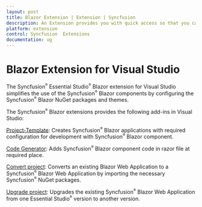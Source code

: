 ```yaml
---
layout: post
title: Blazor Extension | Extension | Syncfusion
description: An Extension provides you with quick access so that you can create or configure the Syncfusion Blazor projects along with Syncfusion  components
platform: extension
control: Syncfusion  Extensions
documentation: ug
---
```


# Blazor Extension for Visual Studio

The Syncfusion<sup style="font-size:70%">&reg;</sup>  Essential Studio<sup style="font-size:70%">&reg;</sup>  Blazor extension for Visual Studio simplifies the use of the Syncfusion<sup style="font-size:70%">&reg;</sup>  Blazor components by configuring the Syncfusion<sup style="font-size:70%">&reg;</sup>  Blazor NuGet packages and themes.

The Syncfusion<sup style="font-size:70%">&reg;</sup>  Blazor extensions provides the following add-ins in Visual Studio:

[Project-Template](./template-studio):  Creates Syncfusion<sup style="font-size:70%">&reg;</sup>  Blazor applications with required configuration for development with Syncfusion<sup style="font-size:70%">&reg;</sup>  Blazor component.

[Code Generator](./code-generator):  Adds Syncfusion<sup style="font-size:70%">&reg;</sup>  Blazor component code in razor file at required place.

[Convert project](./convert-project):  Converts an existing Blazor Web Application to a Syncfusion<sup style="font-size:70%">&reg;</sup>  Blazor Web Application by importing the necessary Syncfusion<sup style="font-size:70%">&reg;</sup>  NuGet packages.

[Upgrade project](./upgrade-project):  Upgrades the existing Syncfusion<sup style="font-size:70%">&reg;</sup>  Blazor Web Application from one Essential Studio<sup style="font-size:70%">&reg;</sup>  version to another version.